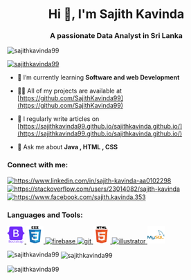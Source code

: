 <h1 align="center">Hi 👋, I'm Sajith Kavinda</h1>
<h3 align="center">A passionate Data Analyst in Sri Lanka</h3>

<p align="left"> <img src="https://komarev.com/ghpvc/?username=sajithkavinda99&label=Profile%20views&color=0e75b6&style=flat" alt="sajithkavinda99" /> </p>

<p align="left"> <a href="https://github.com/ryo-ma/github-profile-trophy"><img src="https://github-profile-trophy.vercel.app/?username=sajithkavinda99" alt="sajithkavinda99" /></a> </p>

- 🌱 I’m currently learning **Software and web Development**

- 👨‍💻 All of my projects are available at [https://github.com/SajithKavinda99](https://github.com/SajithKavinda99)

- 📝 I regularly write articles on [https://sajithkavinda99.github.io/sajithkavinda.github.io/](https://sajithkavinda99.github.io/sajithkavinda.github.io/)

- 💬 Ask me about **Java , HTML , CSS**

<h3 align="left">Connect with me:</h3>
<p align="left">
<a href="https://linkedin.com/in/https://www.linkedin.com/in/sajith-kavinda-aa0102298" target="blank"><img align="center" src="https://raw.githubusercontent.com/rahuldkjain/github-profile-readme-generator/master/src/images/icons/Social/linked-in-alt.svg" alt="https://www.linkedin.com/in/sajith-kavinda-aa0102298" height="30" width="40" /></a>
<a href="https://stackoverflow.com/users/https://stackoverflow.com/users/23014082/sajith-kavinda" target="blank"><img align="center" src="https://raw.githubusercontent.com/rahuldkjain/github-profile-readme-generator/master/src/images/icons/Social/stack-overflow.svg" alt="https://stackoverflow.com/users/23014082/sajith-kavinda" height="30" width="40" /></a>
<a href="https://fb.com/https://www.facebook.com/sajith.kavinda.353" target="blank"><img align="center" src="https://raw.githubusercontent.com/rahuldkjain/github-profile-readme-generator/master/src/images/icons/Social/facebook.svg" alt="https://www.facebook.com/sajith.kavinda.353" height="30" width="40" /></a>
</p>

<h3 align="left">Languages and Tools:</h3>
<p align="left"> <a href="https://getbootstrap.com" target="_blank" rel="noreferrer"> <img src="https://raw.githubusercontent.com/devicons/devicon/master/icons/bootstrap/bootstrap-plain-wordmark.svg" alt="bootstrap" width="40" height="40"/> </a> <a href="https://www.w3schools.com/css/" target="_blank" rel="noreferrer"> <img src="https://raw.githubusercontent.com/devicons/devicon/master/icons/css3/css3-original-wordmark.svg" alt="css3" width="40" height="40"/> </a> <a href="https://firebase.google.com/" target="_blank" rel="noreferrer"> <img src="https://www.vectorlogo.zone/logos/firebase/firebase-icon.svg" alt="firebase" width="40" height="40"/> </a> <a href="https://git-scm.com/" target="_blank" rel="noreferrer"> <img src="https://www.vectorlogo.zone/logos/git-scm/git-scm-icon.svg" alt="git" width="40" height="40"/> </a> <a href="https://www.w3.org/html/" target="_blank" rel="noreferrer"> <img src="https://raw.githubusercontent.com/devicons/devicon/master/icons/html5/html5-original-wordmark.svg" alt="html5" width="40" height="40"/> </a> <a href="https://www.adobe.com/in/products/illustrator.html" target="_blank" rel="noreferrer"> <img src="https://www.vectorlogo.zone/logos/adobe_illustrator/adobe_illustrator-icon.svg" alt="illustrator" width="40" height="40"/> </a> <a href="https://www.mysql.com/" target="_blank" rel="noreferrer"> <img src="https://raw.githubusercontent.com/devicons/devicon/master/icons/mysql/mysql-original-wordmark.svg" alt="mysql" width="40" height="40"/> </a> </p>

<p><img align="left" src="https://github-readme-stats.vercel.app/api/top-langs?username=sajithkavinda99&show_icons=true&locale=en&layout=compact" alt="sajithkavinda99" /></p>

<p>&nbsp;<img align="center" src="https://github-readme-stats.vercel.app/api?username=sajithkavinda99&show_icons=true&locale=en" alt="sajithkavinda99" /></p>

<p><img align="center" src="https://github-readme-streak-stats.herokuapp.com/?user=sajithkavinda99&" alt="sajithkavinda99" /></p>
